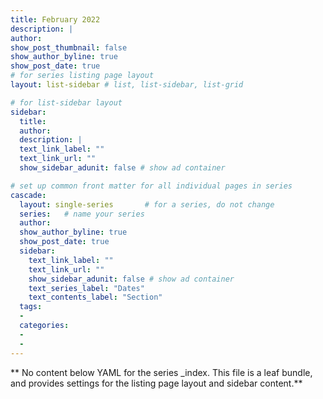```yaml
---
title: February 2022
description: |
author: 
show_post_thumbnail: false
show_author_byline: true
show_post_date: true
# for series listing page layout
layout: list-sidebar # list, list-sidebar, list-grid

# for list-sidebar layout
sidebar: 
  title: 
  author: 
  description: |
  text_link_label: ""
  text_link_url: ""
  show_sidebar_adunit: false # show ad container

# set up common front matter for all individual pages in series
cascade:
  layout: single-series       # for a series, do not change
  series:   # name your series
  author: 
  show_author_byline: true
  show_post_date: true
  sidebar:
    text_link_label: ""
    text_link_url: ""
    show_sidebar_adunit: false # show ad container
    text_series_label: "Dates" 
    text_contents_label: "Section" 
  tags:
  - 
  categories:
  - 
  - 
---
```


** No content below YAML for the series _index. This file is a leaf bundle, and provides settings for the listing page layout and sidebar content.**